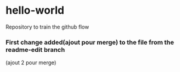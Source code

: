 # hello-world
Repository to train the github flow

### First change added(ajout pour merge) to the file from the readme-edit branch
(ajout 2 pour merge)

